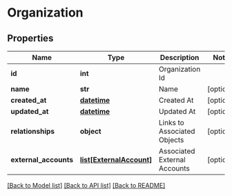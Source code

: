 # Organization

## Properties
Name | Type | Description | Notes
------------ | ------------- | ------------- | -------------
**id** | **int** | Organization Id | 
**name** | **str** | Name | [optional] 
**created_at** | [**datetime**](DateTime.md) | Created At | [optional] 
**updated_at** | [**datetime**](DateTime.md) | Updated At | [optional] 
**relationships** | **object** | Links to Associated Objects | [optional] 
**external_accounts** | [**list[ExternalAccount]**](ExternalAccount.md) | Associated External Accounts | [optional] 

[[Back to Model list]](../README.md#documentation-for-models) [[Back to API list]](../README.md#documentation-for-api-endpoints) [[Back to README]](../README.md)


